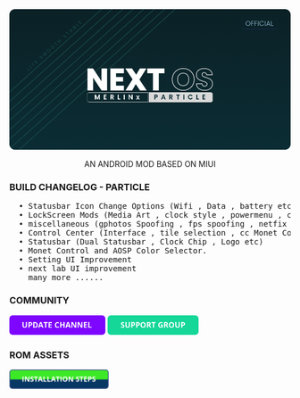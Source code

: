 <div align="center" >
  <img  src="https://raw.githubusercontent.com/darksky4you/NEXT_PARTICLE_PROJECT/main/DATABASE/assets/banner.png"  />
  <p>AN ANDROID MOD BASED ON MIUI</p>
</div>
  

<h3>BUILD CHANGELOG - PARTICLE</h3>
<pre>
  • Statusbar Icon Change Options (Wifi , Data , battery etc)
  • LockScreen Mods (Media Art , clock style , powermenu , charge animations etc)
  • miscellaneous (gphotos Spoofing , fps spoofing , netfix spoofing , servers etc )
  • Control Center (Interface , tile selection , cc Monet Control etc)
  • Statusbar (Dual Statusbar , Clock Chip , Logo etc)
  • Monet Control and AOSP Color Selector.
  • Setting UI Improvement
  • next lab UI improvement 
    many more ......
</pre>

<h3>COMMUNITY</h3>

<a href="https://t.me/RedmiN11Pak"><img  height="35" src="https://raw.githubusercontent.com/darksky4you/NEXT_PARTICLE_PROJECT/main/DATABASE/assets/button_update-channel.png"  /></a>
<a href="https://t.me/nextosmerlinx"><img  height="35" src="https://raw.githubusercontent.com/darksky4you/NEXT_PARTICLE_PROJECT/main/DATABASE/assets/button_support-group.png"  /></a>

<h3>ROM ASSETS</h3>

<a href="https://telegra.ph/NEXT-OS---FLASHING-STEPS-02-26"><img  height="35" src="https://raw.githubusercontent.com/darksky4you/NEXT_PARTICLE_PROJECT/main/DATABASE/assets/button_installation-steps.png"  /></a>
